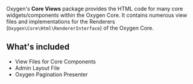 Oxygen's **Core Views** package provides the HTML code for many core widgets/components within the Oxygen Core.
It contains numerous view files and implementations for the Renderers (`Oxygen\Core\Html\RendererInterface`) of the Oxygen Core.

## What's included
- View Files for Core Components
- Admin Layout File
- Oxygen Pagination Presenter